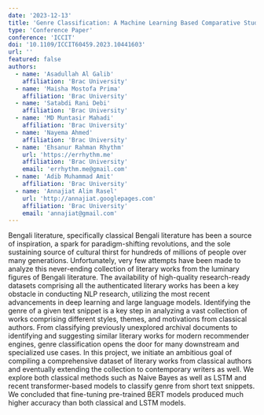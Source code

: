 ```yaml
---
date: '2023-12-13'
title: 'Genre Classification: A Machine Learning Based Comparative Study of Classical Bengali Literature'
type: 'Conference Paper'
conference: 'ICCIT'
doi: '10.1109/ICCIT60459.2023.10441603'
url: ''
featured: false
authors:
  - name: 'Asadullah Al Galib'
    affiliation: 'Brac University'
  - name: 'Maisha Mostofa Prima'
    affiliation: 'Brac University'
  - name: 'Satabdi Rani Debi'
    affiliation: 'Brac University'
  - name: 'MD Muntasir Mahadi'
    affiliation: 'Brac University'
  - name: 'Nayema Ahmed'
    affiliation: 'Brac University'
  - name: 'Ehsanur Rahman Rhythm'
    url: 'https://errhythm.me'
    affiliation: 'Brac University'
    email: 'errhythm.me@gmail.com'
  - name: 'Adib Muhammad Amit'
    affiliation: 'Brac University'
  - name: 'Annajiat Alim Rasel'
    url: 'http://annajiat.googlepages.com'
    affiliation: 'Brac University'
    email: 'annajiat@gmail.com'
---
```


Bengali literature, specifically classical Bengali literature has been a source of inspiration, a spark for paradigm-shifting revolutions, and the sole sustaining source of cultural thirst for hundreds of millions of people over many generations. Unfortunately, very few attempts have been made to analyze this never-ending collection of literary works from the luminary figures of Bengali literature. The availability of high-quality research-ready datasets comprising all the authenticated literary works has been a key obstacle in conducting NLP research, utilizing the most recent advancements in deep learning and large language models. Identifying the genre of a given text snippet is a key step in analyzing a vast collection of works comprising different styles, themes, and motivations from classical authors. From classifying previously unexplored archival documents to identifying and suggesting similar literary works for modern recommender engines, genre classification opens the door for many downstream and specialized use cases. In this project, we initiate an ambitious goal of compiling a comprehensive dataset of literary works from classical authors and eventually extending the collection to contemporary writers as well. We explore both classical methods such as Naive Bayes as well as LSTM and recent transformer-based models to classify genre from short text snippets. We concluded that fine-tuning pre-trained BERT models produced much higher accuracy than both classical and LSTM models.
